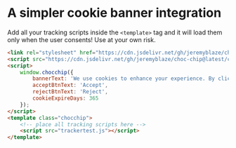 # A simpler cookie banner integration

Add all your tracking scripts inside the `<template>` tag and it will load them only when the user consents! Use at your own risk.

```html
<link rel="stylesheet" href="https://cdn.jsdelivr.net/gh/jeremyblaze/choc-chip@latest/chocchip/chocchip.css">
<script src="https://cdn.jsdelivr.net/gh/jeremyblaze/choc-chip@latest/chocchip/chocchip.js"></script>
<script>
    window.chocchip({
        bannerText: 'We use cookies to enhance your experience. By clicking "Accept", you consent to our use of cookies for analytics and tracking. Read more in our <a href="/privacy-policy">privacy policy</a>.',
        acceptBtnText: 'Accept',
        rejectBtnText: 'Reject',
        cookieExpireDays: 365
    });
</script>
<template class="chocchip">
    <!-- place all tracking scripts here -->
    <script src="trackertest.js"></script>
</template>
```
